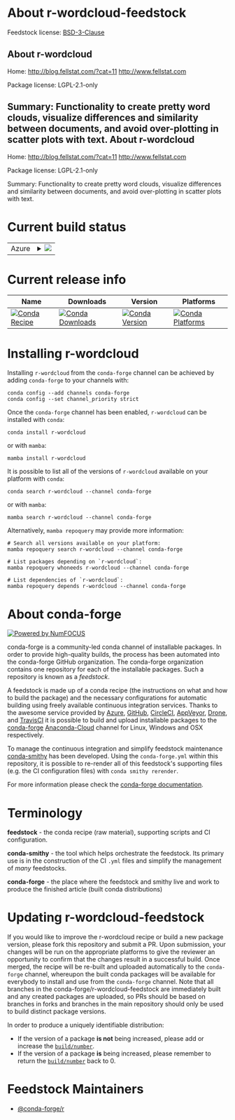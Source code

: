 About r-wordcloud-feedstock
===========================

Feedstock license: [BSD-3-Clause](https://github.com/conda-forge/r-wordcloud-feedstock/blob/main/LICENSE.txt)

About r-wordcloud
-----------------

Home: http://blog.fellstat.com/?cat=11 http://www.fellstat.com

Package license: LGPL-2.1-only

Summary: Functionality to create pretty word clouds, visualize differences and similarity between documents, and avoid over-plotting in scatter plots with text.
About r-wordcloud
-----------------

Home: http://blog.fellstat.com/?cat=11 http://www.fellstat.com

Package license: LGPL-2.1-only

Summary: Functionality to create pretty word clouds, visualize differences and similarity between documents, and avoid over-plotting in scatter plots with text.

Current build status
====================


<table>
    
  <tr>
    <td>Azure</td>
    <td>
      <details>
        <summary>
          <a href="https://dev.azure.com/conda-forge/feedstock-builds/_build/latest?definitionId=1801&branchName=main">
            <img src="https://dev.azure.com/conda-forge/feedstock-builds/_apis/build/status/r-wordcloud-feedstock?branchName=main">
          </a>
        </summary>
        <table>
          <thead><tr><th>Variant</th><th>Status</th></tr></thead>
          <tbody><tr>
              <td>linux_64_r_base4.2</td>
              <td>
                <a href="https://dev.azure.com/conda-forge/feedstock-builds/_build/latest?definitionId=1801&branchName=main">
                  <img src="https://dev.azure.com/conda-forge/feedstock-builds/_apis/build/status/r-wordcloud-feedstock?branchName=main&jobName=linux&configuration=linux%20linux_64_r_base4.2" alt="variant">
                </a>
              </td>
            </tr><tr>
              <td>linux_64_r_base4.3</td>
              <td>
                <a href="https://dev.azure.com/conda-forge/feedstock-builds/_build/latest?definitionId=1801&branchName=main">
                  <img src="https://dev.azure.com/conda-forge/feedstock-builds/_apis/build/status/r-wordcloud-feedstock?branchName=main&jobName=linux&configuration=linux%20linux_64_r_base4.3" alt="variant">
                </a>
              </td>
            </tr><tr>
              <td>osx_64_r_base4.2</td>
              <td>
                <a href="https://dev.azure.com/conda-forge/feedstock-builds/_build/latest?definitionId=1801&branchName=main">
                  <img src="https://dev.azure.com/conda-forge/feedstock-builds/_apis/build/status/r-wordcloud-feedstock?branchName=main&jobName=osx&configuration=osx%20osx_64_r_base4.2" alt="variant">
                </a>
              </td>
            </tr><tr>
              <td>osx_64_r_base4.3</td>
              <td>
                <a href="https://dev.azure.com/conda-forge/feedstock-builds/_build/latest?definitionId=1801&branchName=main">
                  <img src="https://dev.azure.com/conda-forge/feedstock-builds/_apis/build/status/r-wordcloud-feedstock?branchName=main&jobName=osx&configuration=osx%20osx_64_r_base4.3" alt="variant">
                </a>
              </td>
            </tr><tr>
              <td>win_64</td>
              <td>
                <a href="https://dev.azure.com/conda-forge/feedstock-builds/_build/latest?definitionId=1801&branchName=main">
                  <img src="https://dev.azure.com/conda-forge/feedstock-builds/_apis/build/status/r-wordcloud-feedstock?branchName=main&jobName=win&configuration=win%20win_64_" alt="variant">
                </a>
              </td>
            </tr>
          </tbody>
        </table>
      </details>
    </td>
  </tr>
</table>

Current release info
====================

| Name | Downloads | Version | Platforms |
| --- | --- | --- | --- |
| [![Conda Recipe](https://img.shields.io/badge/recipe-r--wordcloud-green.svg)](https://anaconda.org/conda-forge/r-wordcloud) | [![Conda Downloads](https://img.shields.io/conda/dn/conda-forge/r-wordcloud.svg)](https://anaconda.org/conda-forge/r-wordcloud) | [![Conda Version](https://img.shields.io/conda/vn/conda-forge/r-wordcloud.svg)](https://anaconda.org/conda-forge/r-wordcloud) | [![Conda Platforms](https://img.shields.io/conda/pn/conda-forge/r-wordcloud.svg)](https://anaconda.org/conda-forge/r-wordcloud) |

Installing r-wordcloud
======================

Installing `r-wordcloud` from the `conda-forge` channel can be achieved by adding `conda-forge` to your channels with:

```
conda config --add channels conda-forge
conda config --set channel_priority strict
```

Once the `conda-forge` channel has been enabled, `r-wordcloud` can be installed with `conda`:

```
conda install r-wordcloud
```

or with `mamba`:

```
mamba install r-wordcloud
```

It is possible to list all of the versions of `r-wordcloud` available on your platform with `conda`:

```
conda search r-wordcloud --channel conda-forge
```

or with `mamba`:

```
mamba search r-wordcloud --channel conda-forge
```

Alternatively, `mamba repoquery` may provide more information:

```
# Search all versions available on your platform:
mamba repoquery search r-wordcloud --channel conda-forge

# List packages depending on `r-wordcloud`:
mamba repoquery whoneeds r-wordcloud --channel conda-forge

# List dependencies of `r-wordcloud`:
mamba repoquery depends r-wordcloud --channel conda-forge
```


About conda-forge
=================

[![Powered by
NumFOCUS](https://img.shields.io/badge/powered%20by-NumFOCUS-orange.svg?style=flat&colorA=E1523D&colorB=007D8A)](https://numfocus.org)

conda-forge is a community-led conda channel of installable packages.
In order to provide high-quality builds, the process has been automated into the
conda-forge GitHub organization. The conda-forge organization contains one repository
for each of the installable packages. Such a repository is known as a *feedstock*.

A feedstock is made up of a conda recipe (the instructions on what and how to build
the package) and the necessary configurations for automatic building using freely
available continuous integration services. Thanks to the awesome service provided by
[Azure](https://azure.microsoft.com/en-us/services/devops/), [GitHub](https://github.com/),
[CircleCI](https://circleci.com/), [AppVeyor](https://www.appveyor.com/),
[Drone](https://cloud.drone.io/welcome), and [TravisCI](https://travis-ci.com/)
it is possible to build and upload installable packages to the
[conda-forge](https://anaconda.org/conda-forge) [Anaconda-Cloud](https://anaconda.org/)
channel for Linux, Windows and OSX respectively.

To manage the continuous integration and simplify feedstock maintenance
[conda-smithy](https://github.com/conda-forge/conda-smithy) has been developed.
Using the ``conda-forge.yml`` within this repository, it is possible to re-render all of
this feedstock's supporting files (e.g. the CI configuration files) with ``conda smithy rerender``.

For more information please check the [conda-forge documentation](https://conda-forge.org/docs/).

Terminology
===========

**feedstock** - the conda recipe (raw material), supporting scripts and CI configuration.

**conda-smithy** - the tool which helps orchestrate the feedstock.
                   Its primary use is in the construction of the CI ``.yml`` files
                   and simplify the management of *many* feedstocks.

**conda-forge** - the place where the feedstock and smithy live and work to
                  produce the finished article (built conda distributions)


Updating r-wordcloud-feedstock
==============================

If you would like to improve the r-wordcloud recipe or build a new
package version, please fork this repository and submit a PR. Upon submission,
your changes will be run on the appropriate platforms to give the reviewer an
opportunity to confirm that the changes result in a successful build. Once
merged, the recipe will be re-built and uploaded automatically to the
`conda-forge` channel, whereupon the built conda packages will be available for
everybody to install and use from the `conda-forge` channel.
Note that all branches in the conda-forge/r-wordcloud-feedstock are
immediately built and any created packages are uploaded, so PRs should be based
on branches in forks and branches in the main repository should only be used to
build distinct package versions.

In order to produce a uniquely identifiable distribution:
 * If the version of a package **is not** being increased, please add or increase
   the [``build/number``](https://docs.conda.io/projects/conda-build/en/latest/resources/define-metadata.html#build-number-and-string).
 * If the version of a package **is** being increased, please remember to return
   the [``build/number``](https://docs.conda.io/projects/conda-build/en/latest/resources/define-metadata.html#build-number-and-string)
   back to 0.

Feedstock Maintainers
=====================

* [@conda-forge/r](https://github.com/conda-forge/r/)

